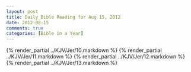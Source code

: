 ```yaml
---
layout: post
title: Daily Bible Reading for Aug 15, 2012
date: 2012-08-15
comments: true
categories: [Bible in a Year]
---
```

{% render_partial ../KJV/Jer/10.markdown %}
{% render_partial ../KJV/Jer/11.markdown %}
{% render_partial ../KJV/Jer/12.markdown %}
{% render_partial ../KJV/Jer/13.markdown %}
